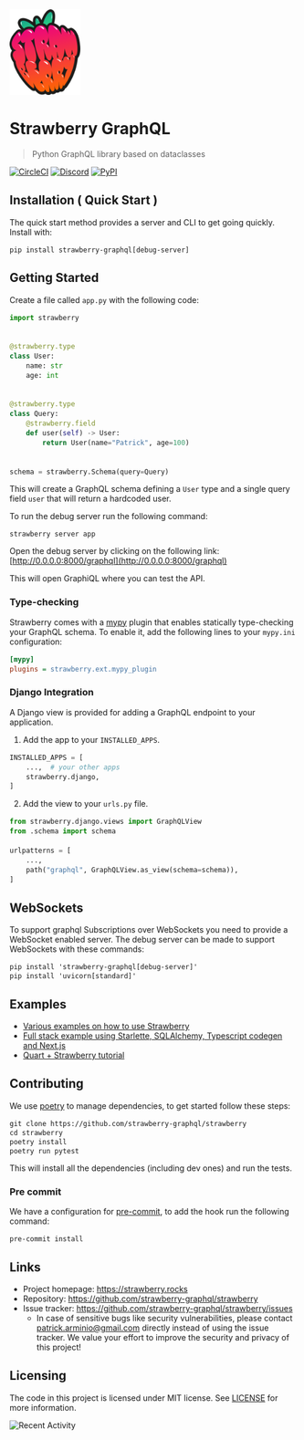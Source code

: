 <img src="https://github.com/strawberry-graphql/strawberry/raw/main/.github/logo.png" width="124" height="150">

# Strawberry GraphQL

> Python GraphQL library based on dataclasses

[![CircleCI](https://img.shields.io/circleci/token/307b40d5e152e074d34f84d30d226376a15667d5/project/github/strawberry-graphql/strawberry/main.svg?style=for-the-badge)](https://circleci.com/gh/strawberry-graphql/strawberry/tree/main)
[![Discord](https://img.shields.io/discord/689806334337482765?label=discord&logo=discord&logoColor=white&style=for-the-badge&color=blue)](https://discord.gg/ZkRTEJQ)
[![PyPI](https://img.shields.io/pypi/v/strawberry-graphql?logo=pypi&logoColor=white&style=for-the-badge)](https://pypi.org/project/strawberry-graphql/)

## Installation ( Quick Start )

The quick start method provides a server and CLI to get going quickly. Install
with:

```shell
pip install strawberry-graphql[debug-server]
```

## Getting Started

Create a file called `app.py` with the following code:

```python
import strawberry


@strawberry.type
class User:
    name: str
    age: int


@strawberry.type
class Query:
    @strawberry.field
    def user(self) -> User:
        return User(name="Patrick", age=100)


schema = strawberry.Schema(query=Query)
```

This will create a GraphQL schema defining a `User` type and a single query
field `user` that will return a hardcoded user.

To run the debug server run the following command:

```shell
strawberry server app
```

Open the debug server by clicking on the following link:
[http://0.0.0.0:8000/graphql](http://0.0.0.0:8000/graphql)

This will open GraphiQL where you can test the API.

### Type-checking

Strawberry comes with a [mypy] plugin that enables statically type-checking your
GraphQL schema. To enable it, add the following lines to your `mypy.ini`
configuration:

```ini
[mypy]
plugins = strawberry.ext.mypy_plugin
```

[mypy]: http://www.mypy-lang.org/

### Django Integration

A Django view is provided for adding a GraphQL endpoint to your application.

1. Add the app to your `INSTALLED_APPS`.

```python
INSTALLED_APPS = [
    ...,  # your other apps
    strawberry.django,
]
```

2. Add the view to your `urls.py` file.

```python
from strawberry.django.views import GraphQLView
from .schema import schema

urlpatterns = [
    ...,
    path("graphql", GraphQLView.as_view(schema=schema)),
]
```

## WebSockets

To support graphql Subscriptions over WebSockets you need to provide a WebSocket
enabled server. The debug server can be made to support WebSockets with these
commands:

```shell
pip install 'strawberry-graphql[debug-server]'
pip install 'uvicorn[standard]'
```

## Examples

* [Various examples on how to use Strawberry](https://github.com/strawberry-graphql/examples)
* [Full stack example using Starlette, SQLAlchemy, Typescript codegen and Next.js](https://github.com/jokull/python-ts-graphql-demo)
* [Quart + Strawberry tutorial](https://github.com/rockyburt/Ketchup)

## Contributing

We use [poetry](https://github.com/sdispater/poetry) to manage dependencies, to
get started follow these steps:

```shell
git clone https://github.com/strawberry-graphql/strawberry
cd strawberry
poetry install
poetry run pytest
```

This will install all the dependencies (including dev ones) and run the tests.

### Pre commit

We have a configuration for
[pre-commit](https://github.com/pre-commit/pre-commit), to add the hook run the
following command:

```shell
pre-commit install
```

## Links

- Project homepage: https://strawberry.rocks
- Repository: https://github.com/strawberry-graphql/strawberry
- Issue tracker: https://github.com/strawberry-graphql/strawberry/issues
  - In case of sensitive bugs like security vulnerabilities, please contact
    patrick.arminio@gmail.com directly instead of using the issue tracker. We
    value your effort to improve the security and privacy of this project!

## Licensing

The code in this project is licensed under MIT license. See [LICENSE](./LICENSE)
for more information.

![Recent Activity](https://images.repography.com/0/strawberry-graphql/strawberry/recent-activity/d751713988987e9331980363e24189ce.svg)
